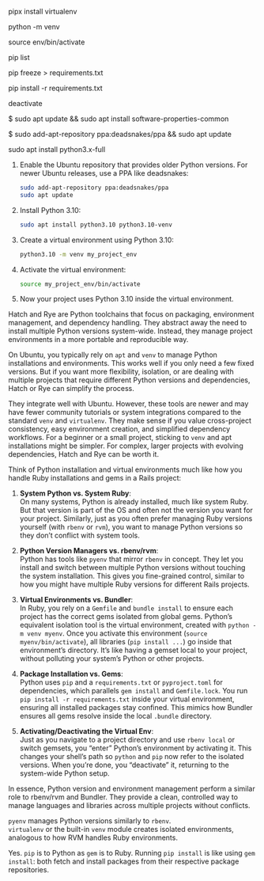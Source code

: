 
pipx install virtualenv

python<version> -m venv <virtual-environment-name>

source env/bin/activate

pip list

pip freeze > requirements.txt

pip install -r requirements.txt

deactivate

$ sudo apt update && sudo apt install software-properties-common

$ sudo add-apt-repository ppa:deadsnakes/ppa && sudo apt update

sudo apt install python3.x-full

1. Enable the Ubuntu repository that provides older Python versions. For newer Ubuntu releases, use a PPA like deadsnakes:  
   ```bash
   sudo add-apt-repository ppa:deadsnakes/ppa
   sudo apt update
   ```
   
2. Install Python 3.10:  
   ```bash
   sudo apt install python3.10 python3.10-venv
   ```

3. Create a virtual environment using Python 3.10:  
   ```bash
   python3.10 -m venv my_project_env
   ```

4. Activate the virtual environment:  
   ```bash
   source my_project_env/bin/activate
   ```

5. Now your project uses Python 3.10 inside the virtual environment.

Hatch and Rye are Python toolchains that focus on packaging, environment management, and dependency handling. They abstract away the need to install multiple Python versions system-wide. Instead, they manage project environments in a more portable and reproducible way.

On Ubuntu, you typically rely on `apt` and `venv` to manage Python installations and environments. This works well if you only need a few fixed versions. But if you want more flexibility, isolation, or are dealing with multiple projects that require different Python versions and dependencies, Hatch or Rye can simplify the process.

They integrate well with Ubuntu. However, these tools are newer and may have fewer community tutorials or system integrations compared to the standard `venv` and `virtualenv`. They make sense if you value cross-project consistency, easy environment creation, and simplified dependency workflows. For a beginner or a small project, sticking to `venv` and apt installations might be simpler. For complex, larger projects with evolving dependencies, Hatch and Rye can be worth it.

Think of Python installation and virtual environments much like how you handle Ruby installations and gems in a Rails project:

1. **System Python vs. System Ruby**:  
   On many systems, Python is already installed, much like system Ruby. But that version is part of the OS and often not the version you want for your project. Similarly, just as you often prefer managing Ruby versions yourself (with `rbenv` or `rvm`), you want to manage Python versions so they don’t conflict with system tools.

2. **Python Version Managers vs. rbenv/rvm**:  
   Python has tools like `pyenv` that mirror `rbenv` in concept. They let you install and switch between multiple Python versions without touching the system installation. This gives you fine-grained control, similar to how you might have multiple Ruby versions for different Rails projects.

3. **Virtual Environments vs. Bundler**:  
   In Ruby, you rely on a `Gemfile` and `bundle install` to ensure each project has the correct gems isolated from global gems. Python’s equivalent isolation tool is the virtual environment, created with `python -m venv myenv`. Once you activate this environment (`source myenv/bin/activate`), all libraries (`pip install ...`) go inside that environment’s directory. It’s like having a gemset local to your project, without polluting your system’s Python or other projects.

4. **Package Installation vs. Gems**:  
   Python uses `pip` and a `requirements.txt` or `pyproject.toml` for dependencies, which parallels `gem install` and `Gemfile.lock`. You run `pip install -r requirements.txt` inside your virtual environment, ensuring all installed packages stay confined. This mimics how Bundler ensures all gems resolve inside the local `.bundle` directory.

5. **Activating/Deactivating the Virtual Env**:  
   Just as you navigate to a project directory and use `rbenv local` or switch gemsets, you “enter” Python’s environment by activating it. This changes your shell’s path so `python` and `pip` now refer to the isolated versions. When you’re done, you “deactivate” it, returning to the system-wide Python setup.

In essence, Python version and environment management perform a similar role to rbenv/rvm and Bundler. They provide a clean, controlled way to manage languages and libraries across multiple projects without conflicts.

`pyenv` manages Python versions similarly to `rbenv`.  
`virtualenv` or the built-in `venv` module creates isolated environments, analogous to how RVM handles Ruby environments.

Yes. `pip` is to Python as `gem` is to Ruby. Running `pip install` is like using `gem install`: both fetch and install packages from their respective package repositories.
